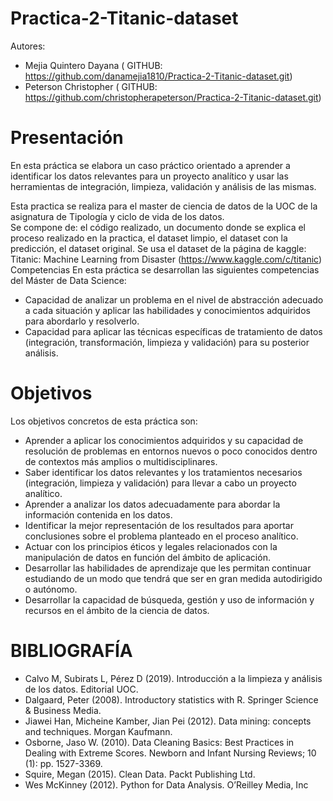 # Practica-2-Titanic-dataset
Autores: 
- Mejia Quintero Dayana ( GITHUB: https://github.com/danamejia1810/Practica-2-Titanic-dataset.git)
- Peterson Christopher ( GITHUB: https://github.com/christopherapeterson/Practica-2-Titanic-dataset.git)
 

# Presentación
En esta práctica se elabora un caso práctico orientado a aprender a identificar los datos relevantes para un proyecto analítico y usar las herramientas de integración, limpieza, validación
y análisis de las mismas.

Esta practica se realiza para el master de ciencia de datos de la UOC de la asignatura de Tipología y ciclo de vida de los datos.  
Se compone de: el código realizado, un documento donde se explica el proceso realizado en la practica, el dataset limpio, el dataset con la predicción, el dataset original.
Se usa el dataset de la página de kaggle: Titanic: Machine Learning from Disaster (https://www.kaggle.com/c/titanic)
Competencias
En esta práctica se desarrollan las siguientes competencias del Máster de Data Science:
- Capacidad de analizar un problema en el nivel de abstracción adecuado a cada situación y aplicar las habilidades y conocimientos adquiridos para abordarlo y resolverlo.
- Capacidad para aplicar las técnicas específicas de tratamiento de datos (integración, transformación, limpieza y validación) para su posterior análisis.

# Objetivos
Los objetivos concretos de esta práctica son:
- Aprender a aplicar los conocimientos adquiridos y su capacidad de resolución de problemas en entornos nuevos o poco conocidos dentro de contextos más amplios o
multidisciplinares.
- Saber identificar los datos relevantes y los tratamientos necesarios (integración, limpieza y validación) para llevar a cabo un proyecto analítico.
- Aprender a analizar los datos adecuadamente para abordar la información contenida en los datos.
- Identificar la mejor representación de los resultados para aportar conclusiones sobre el problema planteado en el proceso analítico.
- Actuar con los principios éticos y legales relacionados con la manipulación de datos en función del ámbito de aplicación.
- Desarrollar las habilidades de aprendizaje que les permitan continuar estudiando de un modo que tendrá que ser en gran medida autodirigido o autónomo.
- Desarrollar la capacidad de búsqueda, gestión y uso de información y recursos en el ámbito de la ciencia de datos. 

# BIBLIOGRAFÍA

- Calvo M, Subirats L, Pérez D (2019). Introducción a la limpieza y análisis de los datos. Editorial UOC.
- Dalgaard, Peter (2008). Introductory statistics with R. Springer Science & Business Media.
- Jiawei Han, Micheine Kamber, Jian Pei (2012). Data mining: concepts and techniques. Morgan Kaufmann.
- Osborne, Jaso W. (2010). Data Cleaning Basics: Best Practices in Dealing with Extreme Scores. Newborn and Infant Nursing Reviews; 10 (1): pp. 1527-3369.
- Squire, Megan (2015). Clean Data. Packt Publishing Ltd.
- Wes McKinney (2012). Python for Data Analysis. O’Reilley Media, Inc
